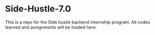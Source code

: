 # Side-Hustle-7.0
This is a repo for the Side hustle backend internship program. All codes learned and assignments will be loaded here.
